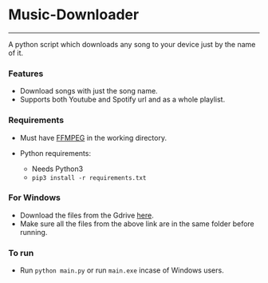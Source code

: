 # Music-Downloader
------------------

A python script which downloads any song to your device just by the name of it.

### Features

* Download songs with just the song name.
* Supports both Youtube and Spotify url and as a whole playlist.

### Requirements

* Must have [FFMPEG](https://github.com/BtbN/FFmpeg-Builds/releases/download/autobuild-2021-06-30-12-38/ffmpeg-n4.4-78-g031c0cb0b4-win64-gpl-4.4.zip) in the working directory.

* Python requirements:
    * Needs Python3
    * `pip3 install -r requirements.txt`

### For Windows

* Download the files from the Gdrive [here](https://drive.google.com/drive/folders/1ZjH7bhLWb5V79LfBtmW0BFIWhZiv3dOS?usp=sharing).  
* Make sure all the files from the above link are in the same folder before running.  

### To run

* Run `python main.py` or run `main.exe` incase of Windows users.  
